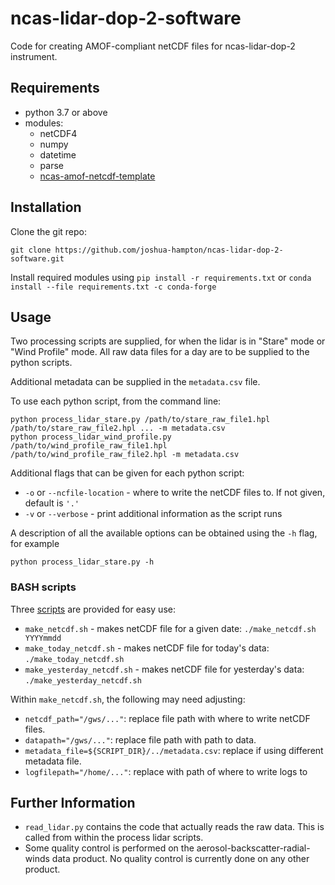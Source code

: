 # ncas-lidar-dop-2-software

Code for creating AMOF-compliant netCDF files for ncas-lidar-dop-2 instrument.

## Requirements
* python 3.7 or above
* modules:
  * netCDF4
  * numpy
  * datetime
  * parse
  * [ncas-amof-netcdf-template]


## Installation

Clone the git repo:
```
git clone https://github.com/joshua-hampton/ncas-lidar-dop-2-software.git
```

Install required modules using `pip install -r requirements.txt` or `conda install --file requirements.txt -c conda-forge`


## Usage

Two processing scripts are supplied, for when the lidar is in "Stare" mode or "Wind Profile" mode. All raw data files for a day are to be supplied to the python scripts.

Additional metadata can be supplied in the `metadata.csv` file.

To use each python script, from the command line:
```
python process_lidar_stare.py /path/to/stare_raw_file1.hpl /path/to/stare_raw_file2.hpl ... -m metadata.csv
python process_lidar_wind_profile.py /path/to/wind_profile_raw_file1.hpl /path/to/wind_profile_raw_file2.hpl -m metadata.csv
```
Additional flags that can be given for each python script:
* `-o` or `--ncfile-location` - where to write the netCDF files to. If not given, default is `'.'`
* `-v` or `--verbose` - print additional information as the script runs


A description of all the available options can be obtained using the `-h` flag, for example
```
python process_lidar_stare.py -h
```

### BASH scripts

Three [scripts] are provided for easy use:
* `make_netcdf.sh` - makes netCDF file for a given date: `./make_netcdf.sh YYYYmmdd`
* `make_today_netcdf.sh` - makes netCDF file for today's data: `./make_today_netcdf.sh`
* `make_yesterday_netcdf.sh` - makes netCDF file for yesterday's data: `./make_yesterday_netcdf.sh`

Within `make_netcdf.sh`, the following may need adjusting:
* `netcdf_path="/gws/..."`: replace file path with where to write netCDF files.
* `datapath="/gws/..."`: replace file path with path to data.
* `metadata_file=${SCRIPT_DIR}/../metadata.csv`: replace if using different metadata file.
* `logfilepath="/home/..."`: replace with path of where to write logs to


[scripts]: scripts

## Further Information

* `read_lidar.py` contains the code that actually reads the raw data. This is called from within the process lidar scripts.
* Some quality control is performed on the aerosol-backscatter-radial-winds data product. No quality control is currently done on any other product.

[ncas-amof-netcdf-template]: https://ncas-amof-netcdf-template.readthedocs.io/en/stable 
